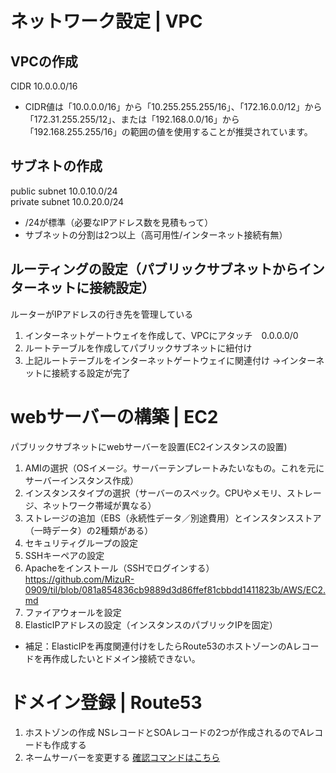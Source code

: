 # **ネットワーク設定 | VPC**
## VPCの作成
CIDR 10.0.0.0/16
- CIDR値は「10.0.0.0/16」から「10.255.255.255/16」、「172.16.0.0/12」から「172.31.255.255/12」、または「192.168.0.0/16」から「192.168.255.255/16」の範囲の値を使用することが推奨されています。

## サブネトの作成
public subnet 10.0.10.0/24 </br>
private subnet 10.0.20.0/24
- /24が標準（必要なIPアドレス数を見積もって）
- サブネットの分割は2つ以上（高可用性/インターネット接続有無）

## ルーティングの設定（パブリックサブネットからインターネットに接続設定）
ルーターがIPアドレスの行き先を管理している
1. インターネットゲートウェイを作成して、VPCにアタッチ　0.0.0.0/0
2. ルートテーブルを作成してパブリックサブネットに紐付け
3. 上記ルートテーブルをインターネットゲートウェイに関連付け
→インターネットに接続する設定が完了

# **webサーバーの構築 | EC2**
パブリックサブネットにwebサーバーを設置(EC2インスタンスの設置)
1. AMIの選択（OSイメージ。サーバーテンプレートみたいなもの。これを元にサーバーインスタンス作成）
2. インスタンスタイプの選択（サーバーのスペック。CPUやメモリ、ストレージ、ネットワーク帯域が異なる）
3. ストレージの追加（EBS（永続性データ／別途費用）とインスタンスストア（一時データ）の2種類がある）
4. セキュリティグループの設定
5. SSHキーペアの設定
6. Apacheをインストール（SSHでログインする）
   https://github.com/MizuR-0909/til/blob/081a854836cb9889d3d86ffef81cbbdd1411823b/AWS/EC2.md
7. ファイアウォールを設定
8. ElasticIPアドレスの設定（インスタンスのパブリックIPを固定）
- 補足：ElasticIPを再度関連付けをしたらRoute53のホストゾーンのAレコードを再作成したいとドメイン接続できない。

# **ドメイン登録 | Route53**
1. ホストゾンの作成
   NSレコードとSOAレコードの2つが作成されるのでAレコードも作成する
2. ネームサーバーを変更する [確認コマンドはこちら](https://github.com/MizuR-0909/til/blob/081a854836cb9889d3d86ffef81cbbdd1411823b/AWS/EC2.md)